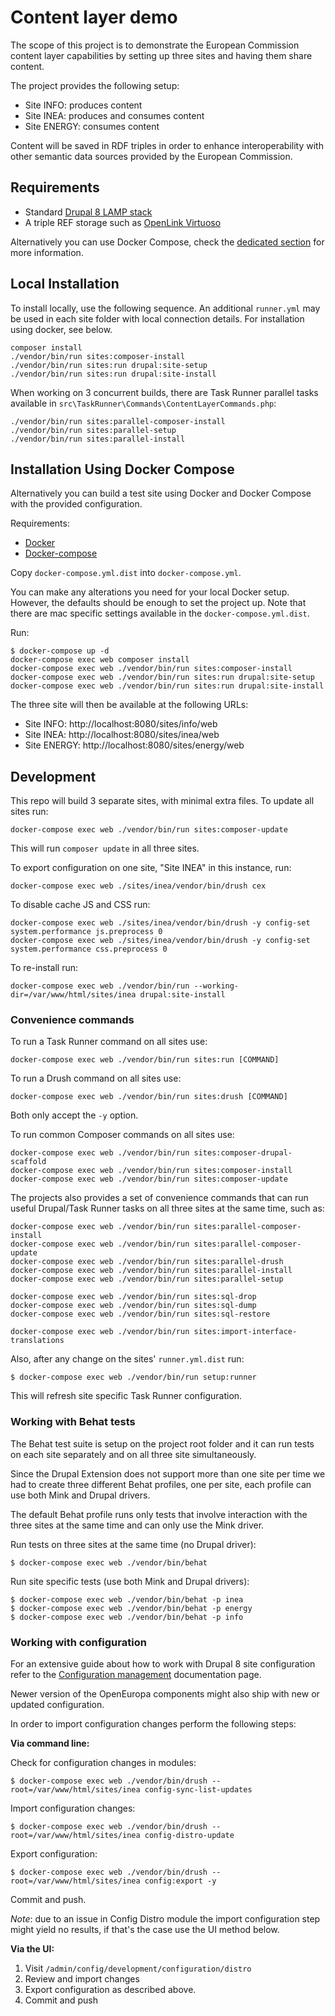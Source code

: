 # Content layer demo

The scope of this project is to demonstrate the European Commission content layer capabilities by setting up three sites
and having them share content.

The project provides the following setup:

- Site INFO: produces content
- Site INEA: produces and consumes content
- Site ENERGY: consumes content

Content will be saved in RDF triples in order to enhance interoperability with other semantic data sources provided by
the European Commission.

## Requirements

- Standard [Drupal 8 LAMP stack](https://www.drupal.org/docs/8/system-requirements)
- A triple REF storage such as [OpenLink Virtuoso](https://virtuoso.openlinksw.com)

Alternatively you can use Docker Compose, check the [dedicated section](#installation-using-docker-compose)
for more information.

## Local Installation

To install locally, use the following sequence. An additional `runner.yml` may be used in each site folder with local
connection details. For installation using docker, see below.

```
composer install
./vendor/bin/run sites:composer-install
./vendor/bin/run sites:run drupal:site-setup
./vendor/bin/run sites:run drupal:site-install
```

When working on 3 concurrent builds, there are Task Runner parallel tasks available in
`src\TaskRunner\Commands\ContentLayerCommands.php`:

```
./vendor/bin/run sites:parallel-composer-install
./vendor/bin/run sites:parallel-setup
./vendor/bin/run sites:parallel-install
```

## Installation Using Docker Compose

Alternatively you can build a test site using Docker and Docker Compose with the provided configuration.

Requirements:

- [Docker](https://www.docker.com/get-docker)
- [Docker-compose](https://docs.docker.com/compose/)

Copy `docker-compose.yml.dist` into `docker-compose.yml`.

You can make any alterations you need for your local Docker setup. However, the defaults should be enough to set the
project up. Note that there are mac specific settings available in the `docker-compose.yml.dist`.

Run:

```
$ docker-compose up -d
docker-compose exec web composer install
docker-compose exec web ./vendor/bin/run sites:composer-install
docker-compose exec web ./vendor/bin/run sites:run drupal:site-setup
docker-compose exec web ./vendor/bin/run sites:run drupal:site-install
```

The three site will then be available at the following URLs:

- Site INFO: http://localhost:8080/sites/info/web
- Site INEA: http://localhost:8080/sites/inea/web
- Site ENERGY: http://localhost:8080/sites/energy/web

## Development

This repo will build 3 separate sites, with minimal extra files. To update all sites run:

```
docker-compose exec web ./vendor/bin/run sites:composer-update
```

This will run `composer update` in all three sites.

To export configuration on one site, "Site INEA" in this instance, run:

```
docker-compose exec web ./sites/inea/vendor/bin/drush cex
```

To disable cache JS and CSS run:

```
docker-compose exec web ./sites/inea/vendor/bin/drush -y config-set system.performance js.preprocess 0
docker-compose exec web ./sites/inea/vendor/bin/drush -y config-set system.performance css.preprocess 0
```

To re-install run:

```
docker-compose exec web ./vendor/bin/run --working-dir=/var/www/html/sites/inea drupal:site-install
```

### Convenience commands

To run a Task Runner command on all sites use: 

```
docker-compose exec web ./vendor/bin/run sites:run [COMMAND]
```

To run a Drush command on all sites use:

```
docker-compose exec web ./vendor/bin/run sites:drush [COMMAND]
```

Both only accept the `-y` option.

To run common Composer commands on all sites use:

```
docker-compose exec web ./vendor/bin/run sites:composer-drupal-scaffold
docker-compose exec web ./vendor/bin/run sites:composer-install
docker-compose exec web ./vendor/bin/run sites:composer-update
```

The projects also provides a set of convenience commands that can run useful Drupal/Task Runner tasks on all three sites
at the same time, such as:

```
docker-compose exec web ./vendor/bin/run sites:parallel-composer-install
docker-compose exec web ./vendor/bin/run sites:parallel-composer-update
docker-compose exec web ./vendor/bin/run sites:parallel-drush
docker-compose exec web ./vendor/bin/run sites:parallel-install
docker-compose exec web ./vendor/bin/run sites:parallel-setup

docker-compose exec web ./vendor/bin/run sites:sql-drop
docker-compose exec web ./vendor/bin/run sites:sql-dump
docker-compose exec web ./vendor/bin/run sites:sql-restore

docker-compose exec web ./vendor/bin/run sites:import-interface-translations
```

Also, after any change on the sites' `runner.yml.dist` run:

```
$ docker-compose exec web ./vendor/bin/run setup:runner
```

This will refresh site specific Task Runner configuration.

### Working with Behat tests

The Behat test suite is setup on the project root folder and it can run tests on each site separately and on all three
site simultaneously.

Since the Drupal Extension does not support more than one site per time we had to create three different Behat profiles,
one per site, each profile can use both Mink and Drupal drivers.

The default Behat profile runs only tests that involve interaction with the three sites at the same time and can only
use the Mink driver.

Run tests on three sites at the same time (no Drupal driver):

```
$ docker-compose exec web ./vendor/bin/behat
```

Run site specific tests (use both Mink and Drupal drivers):

```
$ docker-compose exec web ./vendor/bin/behat -p inea
$ docker-compose exec web ./vendor/bin/behat -p energy
$ docker-compose exec web ./vendor/bin/behat -p info
```

### Working with configuration

For an extensive guide about how to work with Drupal 8 site configuration refer to the
[Configuration management](https://www.drupal.org/docs/8/configuration-management) documentation page.

Newer version of the OpenEuropa components might also ship with new or updated configuration.

In order to import configuration changes perform the following steps:

**Via command line:**

Check for configuration changes in modules:

```
$ docker-compose exec web ./vendor/bin/drush --root=/var/www/html/sites/inea config-sync-list-updates
```

Import configuration changes:

```
$ docker-compose exec web ./vendor/bin/drush --root=/var/www/html/sites/inea config-distro-update
```

Export configuration:

```
$ docker-compose exec web ./vendor/bin/drush --root=/var/www/html/sites/inea config:export -y
```

Commit and push.

*Note*: due to an issue in Config Distro module the import configuration step might yield no results, if that's the case
use the UI method below.

**Via the UI:**

1. Visit `/admin/config/development/configuration/distro`
2. Review and import changes
3. Export configuration as described above.
4. Commit and push

